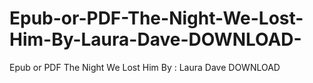# Epub-or-PDF-The-Night-We-Lost-Him-By-Laura-Dave-DOWNLOAD-
Epub or PDF The Night We Lost Him By : Laura Dave DOWNLOAD 
